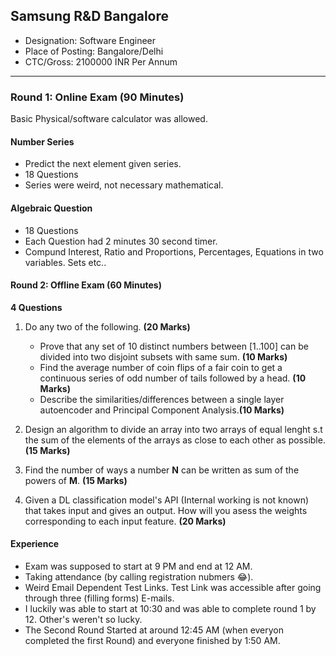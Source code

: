 ## Samsung R&D Bangalore

- Designation: Software Engineer
- Place of Posting: Bangalore/Delhi
- CTC/Gross: 2100000 INR Per Annum

---

### Round 1: Online Exam (90 Minutes)

Basic Physical/software calculator was allowed.

#### Number Series
- Predict the next element given series.
- 18 Questions
- Series were weird, not necessary mathematical.

#### Algebraic Question

- 18 Questions
- Each Question had 2 minutes 30 second timer.
- Compund Interest, Ratio and Proportions, Percentages, Equations in two variables. Sets etc..

#### Round 2: Offline Exam (60 Minutes)

**4 Questions**

1. Do any two of the following. **(20 Marks)**
    - Prove that any set of 10 distinct numbers between [1..100] can be divided into two disjoint subsets with same sum. **(10 Marks)**
    - Find the average number of coin flips of a fair coin to get a continuous series of odd number of tails followed by a head. **(10 Marks)**
    - Describe the similarities/differences between a single layer autoencoder and Principal Component Analysis.**(10 Marks)**

2. Design an algorithm to divide an array into two arrays of equal lenght s.t the sum of the elements of the arrays as close to each other as possible. **(15 Marks)**

3. Find the number of ways a number **N** can be written as sum of the powers of **M**. **(15 Marks)**

4. Given a DL classification model's API (Internal working is not known) that takes input and gives an output. How will you asess the weights corresponding to each input feature. **(20 Marks)**

#### Experience

- Exam was supposed to start at 9 PM and end at 12 AM.
- Taking attendance (by calling registration nubmers :joy:).
- Weird Email Dependent Test Links. Test Link was accessible after going through three (filling forms) E-mails.
- I luckily was able to start at 10:30 and was able to complete round 1 by 12. Other's weren't so lucky.
- The Second Round Started at around 12:45 AM (when everyon completed the first Round) and everyone finished by 1:50 AM.